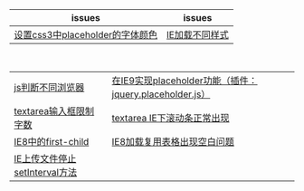 issues | issues
-|-|
[设置css3中placeholder的字体颜色](https://github.com/Narutocc/compatible/issues/1)|[IE加载不同样式](https://github.com/Narutocc/compatible/issues/2)

<table>
  <tr>
    <td><a href="https://github.com/Narutocc/compatible/issues/3"/>js判断不同浏览器</td>
    <td><a href="https://github.com/Narutocc/compatible/issues/4"/>在IE9实现placeholder功能（插件：jquery.placeholder.js）</td>
  </tr>
  <tr>
    <td><a href="https://github.com/Narutocc/compatible/issues/5"/>textarea输入框限制字数</td>
    <td><a href="https://github.com/Narutocc/compatible/issues/6"/>textarea IE下滚动条正常出现</td>
  </tr>
  <tr>
    <td><a href="https://github.com/Narutocc/compatible/issues/7"/>IE8中的first-child</td>
    <td><a href="https://github.com/Narutocc/compatible/issues/8"/>IE8加载复用表格出现空白问题</td>
  </tr>
  <tr>
    <td><a href="https://github.com/Narutocc/compatible/issues/9"/>IE上传文件停止setInterval方法</td>
  </tr>
</table>
